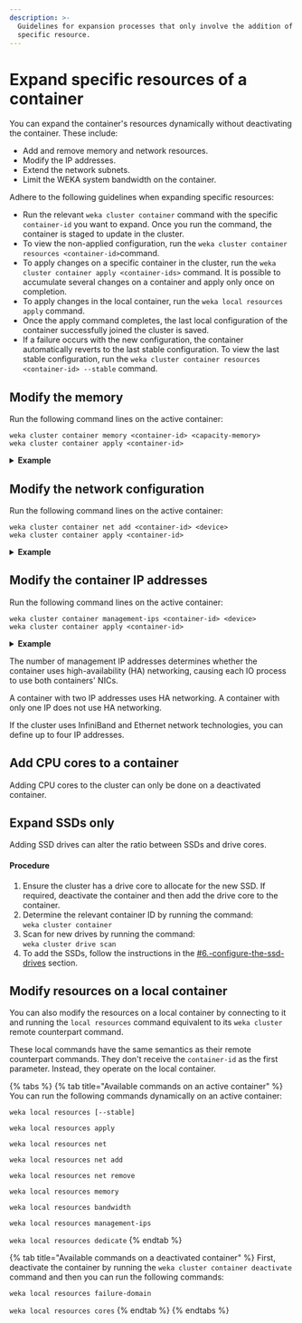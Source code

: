 ```yaml
---
description: >-
  Guidelines for expansion processes that only involve the addition of a
  specific resource.
---
```


# Expand specific resources of a container

You can expand the container's resources dynamically without deactivating the container. These include:

* Add and remove memory and network resources.
* Modify the IP addresses.
* Extend the network subnets.
* Limit the WEKA system bandwidth on the container.

Adhere to the following guidelines when expanding specific resources:

* Run the relevant `weka cluster container` command with the specific `container-id` you want to expand. Once you run the command, the container is staged to update in the cluster.
* To view the non-applied configuration, run the `weka cluster container resources <container-id>`command.
* To apply changes on a specific container in the cluster, run the `weka cluster container apply <container-ids>` command.  It is possible to accumulate several changes on a container and apply only once on completion.
* To apply changes in the local container, run the `weka local resources apply` command.
* Once the apply command completes, the last local configuration of the container successfully joined the cluster is saved.
* If a failure occurs with the new configuration, the container automatically reverts to the last stable configuration. To view the last stable configuration, run the `weka cluster container resources <container-id> --stable` command.&#x20;

## Modify the memory

Run the following command lines on the active container:

```
weka cluster container memory <container-id> <capacity-memory>
weka cluster container apply <container-id>
```

<details>

<summary><strong>Example</strong></summary>

To change the memory of `container-id 0` to 1.5 GB, run the following commands:

`weka cluster container memory 0 1.5GB`

`weka cluster container apply 0`

</details>

## Modify the network configuration

Run the following command lines on the active container:

```
weka cluster container net add <container-id> <device>
weka cluster container apply <container-id>
```

<details>

<summary><strong>Example</strong></summary>

To add another network device to `container-id 0`, run the following commands:

`weka cluster container net add 0 eth2`

`weka cluster container apply 0`

</details>

## Modify the container IP addresses

Run the following command lines on the active container:

```
weka cluster container management-ips <container-id> <device>
weka cluster container apply <container-id>
```

<details>

<summary><strong>Example</strong></summary>

To change the management IPs on `container-id 0`, run the following commands:

`weka cluster container management-ips 192.168.1.10 192.168.1.20`

`weka cluster container apply 0`

</details>

The number of management IP addresses determines whether the container uses high-availability (HA) networking, causing each IO process to use both containers' NICs.

A container with two IP addresses uses HA networking. A container with only one IP does not use HA networking.

If the cluster uses InfiniBand and Ethernet network technologies, you can define up to four IP addresses.

## Add CPU cores to a container

Adding CPU cores to the cluster can only be done on a deactivated container.

## Expand SSDs only

Adding SSD drives can alter the ratio between SSDs and drive cores.

#### Procedure

1. Ensure the cluster has a drive core to allocate for the new SSD. If required, deactivate the container and then add the drive core to the container.&#x20;
2. Determine the relevant container ID by running  the command:\
   `weka cluster container`
3. Scan for new drives by running  the command:\
   `weka cluster drive scan`
4. To add the SSDs, follow the instructions in the [#6.-configure-the-ssd-drives](../../install/bare-metal/weka-system-installation-with-multiple-containers-using-the-cli/#6.-configure-the-ssd-drives "mention") section.

## Modify resources on a local container

You can also modify the resources on a local container by connecting to it and running the `local resources` command equivalent to its `weka cluster` remote counterpart command.

These local commands have the same semantics as their remote counterpart commands. They don't receive the `container-id` as the first parameter. Instead, they operate on the local container.

{% tabs %}
{% tab title="Available commands on an active container" %}
You can run the following commands dynamically on an active container:

`weka local resources [--stable]`

`weka local resources apply`

`weka local resources net`

`weka local resources net add`

`weka local resources net remove`

`weka local resources memory`

`weka local resources bandwidth`

`weka local resources management-ips`

`weka local resources dedicate`
{% endtab %}

{% tab title="Available commands on a deactivated container" %}
First, deactivate the container by running the `weka cluster container deactivate` command and then you can run the following commands:

`weka local resources failure-domain`

`weka local resources cores`
{% endtab %}
{% endtabs %}
